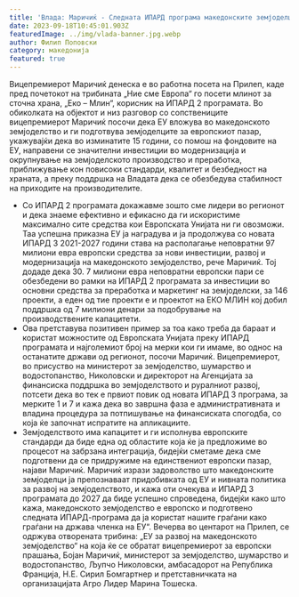 ```yaml
---
title: 'Влада: Маричиќ - Следната ИПАРД програма македонските земјоделци треба да ја користат како граѓани на држава членка на ЕУ - 15 СЕПТЕМВРИ 2023'
date: 2023-09-18T10:45:01.903Z
featuredImage: ../img/vlada-banner.jpg.webp
author: Филип Поповски
category: македонија
featured: true
---
```

Вицепремиерот Маричиќ денеска е во работна посета на Прилеп, каде пред почетокот на трибината „Ние сме Европа“ го посети млинот за сточна храна, „Еко – Млин“, корисник на ИПАРД 2 програмата.
Во обиколката на објектот и низ разговор со сопствениците вицепремиерот Маричиќ посочи дека ЕУ вложува во македонското земјоделство и ги подготвува земјоделците за европскиот пазар, укажувајќи дека во изминатите 15 години, со помош на фондовите на ЕУ, направени се значителни инвестиции во модернизација и окрупнување на земјоделското производство и преработка, приближување кон повисоки стандарди, квалитет и безбедност на храната, а преку поддршка на Владата дека се обезбедува стабилност на приходите на производителите.
- Со ИПАРД 2 програмата докажавме зошто сме лидери во регионот и дека знаеме ефективно и ефикасно да ги искористиме максимално сите средства кои Европската Унијата ни ги овозможи. Таа успешна приказна ЕУ ја наградува и ја продолжува со новата ИПАРД 3 2021-2027 години става на располагање неповратни 97 милиони евра европски средства за нови инвестиции, развој и модернизација на македонското земјоделство, рече Маричиќ.
Тој додаде дека 30. 7 милиони евра неповратни европски пари се обезбедени во рамки на ИПАРД 2 програмата за инвестиции во основни средства за преработка и маркетинг на земјоделски, за 146 проекти, а еден од тие проекти е и проектот на ЕКО МЛИН кој добил поддршка од 7 милиони денари за подобрување на производствените капацитети.
- Ова претставува позитивен пример за тоа како треба да бараат и користат можностите од Европската Унијата преку ИПАРД програмата и најголемиот број на мерки кои ги имаме, во однос на останатите држави од регионот, посочи Маричиќ.
Вицепремиерот, во присуство на министерот за земјоделство, шумарство и водостопанство, Николовски и директорот на Агенцијата за финансиска поддршка во земјоделството и руралниот развој, потсети дека во тек е првиот повик од новата ИПАРД 3 програма, за мерките 1 и 7 и кажа дека во завршна фаза е административната и владина процедура за потпишување на финансиската спогодба, со која ќе започнат испратите на апликациите.
- Земјоделството има капацитет и ги исполнува европските стандарди да биде една од областите која ќе ја предложиме во процесот на забрзана интеграција, бидејќи сметаме дека сме подготвени да се придружиме на единствениот европски пазар, најави Маричиќ.
Маричиќ изрази задоволство што македонските земјоделци ја препознаваат придобивката од ЕУ и нивната политика за развој на земјоделството, и кажа оти очекува и ИПАРД 3 програмата до 2027 да биде успешно спроведена, бидејќи како што кажа, македонското земјоделство е европско и подготвено следната ИПАРД-програма да ја користат нашите граѓани како граѓани на држава членка на ЕУ“.
Вечерва во центарот на Прилеп, се одржува отворената трибина: „ЕУ за развој на македонското земјоделство“ на која ќе се обратат вицепремиерот за европски прашања, Бојан Маричиќ, министерот за земјоделство, шумарство и водостопанство, Љупчо Николовски, амбасадорот на Република Франција, Н.Е. Сирил Бомгартнер и претставничката на организацијата Агро Лидер Марина Тошеска.
